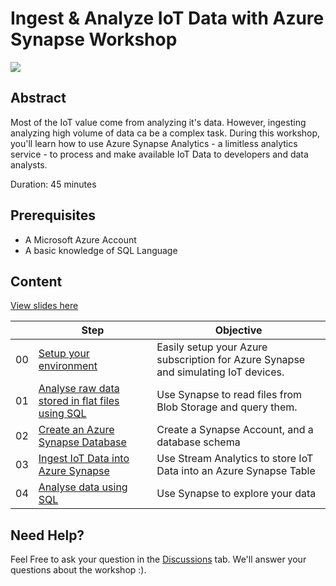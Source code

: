 # Ingest & Analyze IoT Data with Azure Synapse Workshop

![](https://files.speakerdeck.com/presentations/d534783ab6fa4ec2b02d96943a0fce64/slide_0.jpg?16883218)

## Abstract

Most of the IoT value come from analyzing it's data. However, ingesting analyzing high volume of data ca be a complex task. During this workshop, you'll learn how to use Azure Synapse Analytics - a limitless analytics service - to process and make available IoT Data to developers and data analysts.

Duration: 45 minutes

## Prerequisites

- A Microsoft Azure Account
- A basic knowledge of SQL Language

## Content

[View slides here](https://speakerdeck.com/cmaneu/azure-synapse-and-iot-workshop)

|  | Step | Objective | 
|--|--|--|
| 00 | [Setup your environment](0-setup-environment/index.md) | Easily setup your Azure subscription for Azure Synapse and simulating IoT devices. |
| 01 | [Analyse raw data stored in flat files using SQL](1-analyze-raw-data/index.md) | Use Synapse to read files from Blob Storage and query them.
| 02| [Create an Azure Synapse Database](2-create-synapse-db/index.md) | Create a Synapse Account, and a database schema |
| 03 | [Ingest IoT Data into Azure Synapse](3-ingest-iot-data/index.md) | Use Stream Analytics to store IoT Data into an Azure Synapse Table
| 04 | [Analyse data using SQL](4-analyse-data/index.md) | Use Synapse to explore your data

## Need Help?

Feel Free to ask your question in the [Discussions](https://github.com/cmaneu/azure-iot-synapse-workshop/discussions) tab. We'll answer your questions about the workshop :).